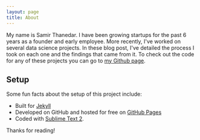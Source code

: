 ```yaml
---
layout: page
title: About
---
```


My name is Samir Thanedar. I have been growing startups for the past 6 years as a founder and early employee. More recently, I've worked on several data science projects. In these blog post, I've detailed the process I took on each one and the findings that came from it. To check out the code for any of these projects you can go to [my Github page](https://github.com/samirthanedar).

## Setup

Some fun facts about the setup of this project include:

* Built for [Jekyll](http://jekyllrb.com)
* Developed on GitHub and hosted for free on [GitHub Pages](https://pages.github.com)
* Coded with [Sublime Text 2](http://sublimetext.com).

Thanks for reading!
